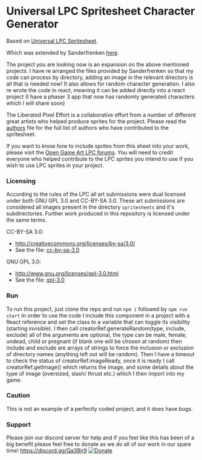 Universal LPC Spritesheet Character Generator
=============================================

Based on [Universal LPC Spritesheet](https://github.com/jrconway3/Universal-LPC-spritesheet).

Which was extended by Sanderfrenken [here](https://github.com/sanderfrenken/Universal-LPC-Spritesheet-Character-Generator).

The project you are looking now is an expansion on the above mentioned projects.
I have re arranged the files provided by Sanderfrenken so that my code can process by directory, adding an image in the relevant directory is all that is needed now! It also allows for random character generation.
I also re wrote the code in react, meaning it can be added directly into a react project (I have a phaser 3 app that now has randomly generated characters which I will share soon)

The Liberated Pixel Effort is a collaborative effort from a number of different great artists who helped produce sprites for the project.
Please read the [authors](AUTHORS.txt) file for the full list of authors who have contributed to the spritesheet.

If you want to know how to include sprites from this sheet into your work, please visit the [Open Game Art LPC forums](http://opengameart.org/forums/liberated-pixel-cup).
You will need to credit everyone who helped contribute to the LPC sprites you intend to use if you wish to use LPC sprites in your project.

### Licensing

According to the rules of the LPC all art submissions were dual licensed under both GNU GPL 3.0 and CC-BY-SA 3.0. These art submissions are considered all images present in the directory `spritesheets` and it's subdirectories. Further work produced in this repository is licensed under the same terms.

CC-BY-SA 3.0:
 - http://creativecommons.org/licenses/by-sa/3.0/
 - See the file: [cc-by-sa-3.0](cc-by-sa-3_0.txt)

GNU GPL 3.0:
 - http://www.gnu.org/licenses/gpl-3.0.html
 - See the file: [gpl-3.0](gpl-3_0.txt)

### Run

To run this project, just clone the repo and run ``npm i`` followed by ``npm run start``
In order to use the code I include this component in a project with a React reference and set the class to a variable that can toggle its visibility (starting invisible).
I then call creatorRef.generateRandom(type, include, exclude) all of the arguments are optional, the type can be male, female, undead, child or pregnant (if blank one will be chosen at random) then include and exclude are arrays of strings to force the inclusion or exclusion of directory names (anything left out will be random).
Then I have a timeout to check the status of creatorRef.imageReady, once it is ready I call creatorRef.getImage() which returns the image, and some details about the type of image (oversized, slash/ thrust etc.) which I then import into my game.

### Caution

This is not an example of a perfectly coded project, and it does have bugs.

### Support
Please join our discord server for help and if you feel like this has been of a big benefit please feel free to donate as we do all of our work in our spare time!
https://discord.gg/Qa3Bjr9
[![Donate](https://img.shields.io/badge/Donate-PayPal-green.svg)](https://www.paypal.com/cgi-bin/webscr?cmd=_s-xclick&hosted_button_id=9EC6MMLG7KLNA&source=url)
